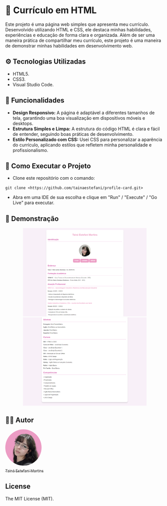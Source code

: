 # 💼 Currículo em HTML
Este projeto é uma página web simples que apresenta meu currículo. Desenvolvido utilizando HTML e CSS, ele destaca minhas habilidades, experiências e educação de forma clara e organizada. Além de ser uma maneira prática de compartilhar meu currículo, este projeto é uma maneira de demonstrar minhas habilidades em desenvolvimento web.

## ⚙️ Tecnologias Utilizadas
* HTML5.
* CSS3.
* Visual Studio Code.

## 🔨 Funcionalidades
- **Design Responsivo:** A página é adaptável a diferentes tamanhos de tela, garantindo uma boa visualização em dispositivos móveis e desktops.
- **Estrutura Simples e Limpa:** A estrutura do código HTML é clara e fácil de entender, seguindo boas práticas de desenvolvimento.
- **Estilo Personalizado com CSS:** Usei CSS para personalizar a aparência do currículo, aplicando estilos que refletem minha personalidade e profissionalismo.

## 🔧 Como Executar o Projeto
* Clone este repositório com o comando:
```
git clone <https://github.com/tainaestefani/profile-card.git>
```
* Abra em uma IDE de sua escolha e clique em "Run" / "Execute" / "Go Live" para executar.

## 📱 Demonstração
<div align="center">
  <img src="screenshot-1.PNG" height="280px" alt="Demonstração do Currículo">
  <img src="screenshot-2.PNG" height="280px" alt="Demonstração do Currículo">
</div>

## 🧑‍💻 Autor
[<img alt="Profile Pic" src="profile-pic.png" width="115" style="border-radius:50%"><br><sub>Tainá Estefani Martins</sub>](https://github.com/tainaestefani)

## License
The MIT License (MIT).
